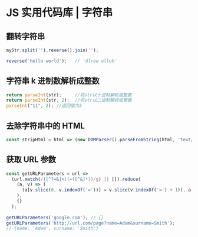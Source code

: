 # JS 实用代码库 | 字符串

## 翻转字符串

```javascript
myStr.split('').reverse().join('');

reverse('hello world');   // 'dlrow olleh'
```

## 字符串 k 进制数解析成整数
```javascript
return parseInt(str);     //将str以十进制解析成整数
return parseInt(str, 2);  //将str以二进制解析成整数
parseInt("11", 2); //返回值为3
```

## 去除字符串中的 HTML
```javascript
const stripHtml = html => (new DOMParser().parseFromString(html, 'text/html')).body.textContent || '';
```

## 获取 URL 参数
```javascript
const getURLParameters = url =>
  (url.match(/([^?=&]+)(=([^&]*))/g) || []).reduce(
    (a, v) => (
      (a[v.slice(0, v.indexOf('='))] = v.slice(v.indexOf('=') + 1)), a
    ),
    {}
  );
  
getURLParameters('google.com'); // {}
getURLParameters('http://url.com/page?name=Adam&surname=Smith');
// {name: 'Adam', surname: 'Smith'}
```